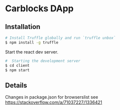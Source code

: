 # Carblocks DApp

## Installation

```sh
# Install Truffle globally and run `truffle unbox`
$ npm install -g truffle
```

Start the react dev server.

```sh
#  Starting the development server
$ cd client
$ npm start

```

## Details

Changes in package.json for browserslist see https://stackoverflow.com/a/71037227/1336421

